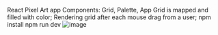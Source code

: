 React Pixel Art app
Components: Grid, Palette, App
Grid is mapped and filled with color;
Rendering grid after each mouse drag from a user;
npm install
npm run dev
![image](https://github.com/user-attachments/assets/4baf4390-9da9-4eaf-ae17-36a6248ab58a)
